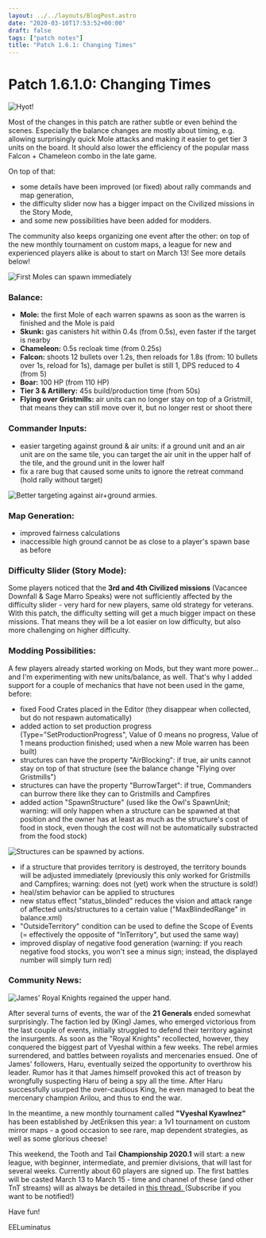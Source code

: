 ```yaml
---
layout: ../../layouts/BlogPost.astro
date: "2020-03-10T17:53:52+00:00"
draft: false
tags: ["patch notes"]
title: "Patch 1.6.1: Changing Times"
---
```


# Patch 1.6.1.0: Changing Times

![Hyot!](https://i.imgur.com/uTACAdn.png)

Most of the changes in this patch are rather subtle or even behind the scenes. Especially the balance changes are mostly about timing, e.g. allowing surprisingly quick Mole attacks and making it easier to get tier 3 units on the board. It should also lower the efficiency of the popular mass Falcon + Chameleon combo in the late game.

On top of that:

- some details have been improved (or fixed) about rally commands and map generation,
- the difficulty slider now has a bigger impact on the Civilized missions in the Story Mode,
- and some new possibilities have been added for modders.

The community also keeps organizing one event after the other: on top of the new monthly tournament on custom maps, a league for new and experienced players alike is about to start on March 13!
See more details below!

![First Moles can spawn immediately](https://i.imgur.com/WvJ2WVB.gif)

### Balance:

- **Mole:** the first Mole of each warren spawns as soon as the warren is finished and the Mole is paid
- **Skunk:** gas canisters hit within 0.4s (from 0.5s), even faster if the target is nearby
- **Chameleon:** 0.5s recloak time (from 0.25s)
- **Falcon:** shoots 12 bullets over 1.2s, then reloads for 1.8s (from: 10 bullets over 1s, reload for 1s), damage per bullet is still 1, DPS reduced to 4 (from 5)
- **Boar:** 100 HP (from 110 HP)
- **Tier 3 & Artillery:** 45s build/production time (from 50s)
- **Flying over Gristmills:** air units can no longer stay on top of a Gristmill, that means they can still move over it, but no longer rest or shoot there

### Commander Inputs:

- easier targeting against ground & air units: if a ground unit and an air unit are on the same tile, you can target the air unit in the upper half of the tile, and the ground unit in the lower half
- fix a rare bug that caused some units to ignore the retreat command (hold rally without target)

![Better targeting against air+ground armies.](https://i.imgur.com/JkyzJXC.gif)

### Map Generation:

- improved fairness calculations
- inaccessible high ground cannot be as close to a player's spawn base as before

### Difficulty Slider (Story Mode):

Some players noticed that the **3rd and 4th Civilized missions** (Vacancee Downfall & Sage Marro Speaks) were not sufficiently affected by the difficulty slider - very hard for new players, same old strategy for veterans. With this patch, the difficulty setting will get a much bigger impact on these missions. That means they will be a lot easier on low difficulty, but also more challenging on higher difficulty.

### Modding Possibilities:

A few players already started working on Mods, but they want more power... and I'm experimenting with new units/balance, as well.
That's why I added support for a couple of mechanics that have not been used in the game, before:

- fixed Food Crates placed in the Editor (they disappear when collected, but do not respawn automatically)
- added action to set production progress (Type="SetProductionProgress", Value of 0 means no progress, Value of 1 means production finished; used when a new Mole warren has been built)
- structures can have the property "AirBlocking": if true, air units cannot stay on top of that structure (see the balance change "Flying over Gristmills")
- structures can have the property "BurrowTarget": if true, Commanders can burrow there like they can to Gristmills and Campfires
- added action "SpawnStructure" (used like the Owl's SpawnUnit; warning: will only happen when a structure can be spawned at that position and the owner has at least as much as the structure's cost of food in stock, even though the cost will not be automatically substracted from the food stock)

![Structures can be spawned by actions.](https://i.imgur.com/sA5CbQG.gif)

- if a structure that provides territory is destroyed, the territory bounds will be adjusted immediately (previously this only worked for Gristmills and Campfires; warning: does not (yet) work when the structure is sold!)
- heal/stim behavior can be applied to structures
- new status effect "status_blinded" reduces the vision and attack range of affected units/structures to a certain value ("MaxBlindedRange" in balance.xml)
- "OutsideTerritory" condition can be used to define the Scope of Events (= effectively the opposite of "InTerritory", but used the same way)
- improved display of negative food generation (warning: if you reach negative food stocks, you won't see a minus sign; instead, the displayed number will simply turn red)

### Community News:

![James' Royal Knights regained the upper hand.](https://i.imgur.com/7wDL9Tl.gif)

After several turns of events, the war of the **21 Generals** ended somewhat surprisingly. The faction led by (King) James, who emerged victorious from the last couple of events, initially struggled to defend their territory against the insurgents. As soon as the "Royal Knights" recollected, however, they conquered the biggest part of Vyeshal within a few weeks. The rebel armies surrendered, and battles between royalists and mercenaries ensued. One of James' followers, Haru, eventually seized the opportunity to overthrow his leader. Rumor has it that James himself provoked this act of treason by wrongfully suspecting Haru of being a spy all the time. After Haru successfully usurped the over-cautious King, he even managed to beat the mercenary champion Arilou, and thus to end the war.

In the meantime, a new monthly tournament called **"Vyeshal Kyawlnez"** has been established by JetEriksen this year: a 1v1 tournament on custom mirror maps - a good occasion to see rare, map dependent strategies, as well as some glorious cheese!

This weekend, the Tooth and Tail **Championship 2020.1** will start: a new league, with beginner, intermediate, and premier divisions, that will last for several weeks. Currently about 60 players are signed up. The first battles will be casted March 13 to March 15 - time and channel of these (and other TnT streams) will as always be detailed in [this thread. ](https://steamcommunity.com/app/286000/discussions/0/1640915206466368885/)
(Subscribe if you want to be notified!)

Have fun!

EELuminatus
